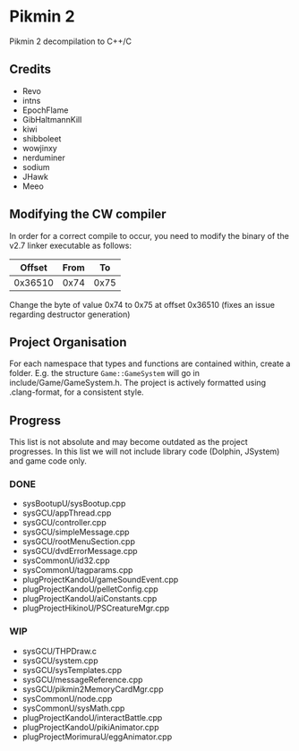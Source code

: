 # Pikmin 2
Pikmin 2 decompilation to C++/C

## Credits
- Revo
- intns
- EpochFlame
- GibHaltmannKill
- kiwi
- shibboleet
- wowjinxy
- nerduminer
- sodium
- JHawk
- Meeo

## Modifying the CW compiler
In order for a correct compile to occur, you need to modify the binary of the v2.7 linker executable as follows:

| Offset | From | To |
| :---: | :---: | :---: |
| 0x36510 | 0x74 | 0x75 |

Change the byte of value 0x74 to 0x75 at offset 0x36510 (fixes an issue regarding destructor generation)

## Project Organisation
For each namespace that types and functions are contained within, create a folder. E.g. the structure `Game::GameSystem` will go in include/Game/GameSystem.h.
The project is actively formatted using .clang-format, for a consistent style.

## Progress
This list is not absolute and may become outdated as the project progresses. In this list we will not include library code (Dolphin, JSystem) and game code only.

### DONE
- sysBootupU/sysBootup.cpp
- sysGCU/appThread.cpp
- sysGCU/controller.cpp
- sysGCU/simpleMessage.cpp
- sysGCU/rootMenuSection.cpp
- sysGCU/dvdErrorMessage.cpp
- sysCommonU/id32.cpp
- sysCommonU/tagparams.cpp
- plugProjectKandoU/gameSoundEvent.cpp
- plugProjectKandoU/pelletConfig.cpp
- plugProjectKandoU/aiConstants.cpp
- plugProjectHikinoU/PSCreatureMgr.cpp

### WIP
- sysGCU/THPDraw.c
- sysGCU/system.cpp
- sysGCU/sysTemplates.cpp
- sysGCU/messageReference.cpp
- sysGCU/pikmin2MemoryCardMgr.cpp
- sysCommonU/node.cpp
- sysCommonU/sysMath.cpp
- plugProjectKandoU/interactBattle.cpp
- plugProjectKandoU/pikiAnimator.cpp
- plugProjectMorimuraU/eggAnimator.cpp
